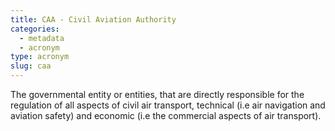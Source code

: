 ```yaml
---
title: CAA - Civil Aviation Authority
categories:
  - metadata
  - acronym
type: acronym
slug: caa
---
```


The governmental entity or entities, that are directly responsible for the
regulation of all aspects of civil air transport, technical
(i.e air navigation and aviation safety) and economic (i.e the commercial
aspects of air transport).
